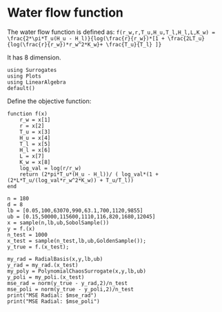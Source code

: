 # Water flow function

The water flow function is defined as:
``f(r_w,r,T_u,H_u,T_l,H_l,L,K_w) = \frac{2*\pi*T_u(H_u - H_l)}{log(\frac{r}{r_w})*[1 + \frac{2LT_u}{log(\frac{r}{r_w})*r_w^2*K_w}+ \frac{T_u}{T_l} ]}``

It has 8 dimension.

```@example water
using Surrogates
using Plots
using LinearAlgebra
default()
```

Define the objective function:
```@example water
function f(x)
    r_w = x[1]
    r = x[2]
    T_u = x[3]
    H_u = x[4]
    T_l = x[5]
    H_l = x[6]
    L = x[7]
    K_w = x[8]
    log_val = log(r/r_w)
    return (2*pi*T_u*(H_u - H_l))/ ( log_val*(1 + (2*L*T_u/(log_val*r_w^2*K_w)) + T_u/T_l))
end
```


```@example water
n = 180
d = 8
lb = [0.05,100,63070,990,63.1,700,1120,9855]
ub = [0.15,50000,115600,1110,116,820,1680,12045]
x = sample(n,lb,ub,SobolSample())
y = f.(x)
n_test = 1000
x_test = sample(n_test,lb,ub,GoldenSample());
y_true = f.(x_test);
```


```@example water
my_rad = RadialBasis(x,y,lb,ub)
y_rad = my_rad.(x_test)
my_poly = PolynomialChaosSurrogate(x,y,lb,ub)
y_poli = my_poli.(x_test)
mse_rad = norm(y_true - y_rad,2)/n_test
mse_poli = norm(y_true - y_poli,2)/n_test
print("MSE Radial: $mse_rad")
print("MSE Radial: $mse_poli")
```
